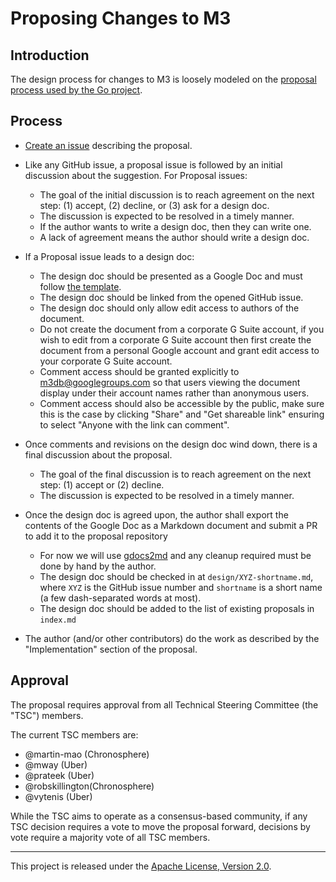 # Proposing Changes to M3

## Introduction

The design process for changes to M3 is loosely modeled on the [proposal process used by the Go project](https://github.com/golang/proposal).

## Process

- [Create an issue](https://github.com/m3db/proposal/issues/new) describing the proposal.

- Like any GitHub issue, a proposal issue is followed by an initial discussion about the suggestion. For Proposal issues:

  - The goal of the initial discussion is to reach agreement on the next step: (1) accept, (2) decline, or (3) ask for a design doc.
  - The discussion is expected to be resolved in a timely manner.
  - If the author wants to write a design doc, then they can write one.
  - A lack of agreement means the author should write a design doc.
  
- If a Proposal issue leads to a design doc:
 
  - The design doc should be presented as a Google Doc and must follow [the template](https://docs.google.com/document/d/1UwCaJKt2D8eRtQtmjGfljsDHBU4FBHt95h4BzIlft5g/edit#heading=h.apjxh9h6zbke).
  - The design doc should be linked from the opened GitHub issue.
  - The design doc should only allow edit access to authors of the document.
  - Do not create the document from a corporate G Suite account, if you wish to edit from a corporate G Suite account then first create the document from a personal Google account and grant edit access to your corporate G Suite account.
  - Comment access should be granted explicitly to [m3db@googlegroups.com](mailto:m3db@googlegroups.com) so that users viewing the document display under their account names rather than anonymous users.
  - Comment access should also be accessible by the public, make sure this is the case by clicking "Share" and "Get shareable link" ensuring to select "Anyone with the link can comment".
  

- Once comments and revisions on the design doc wind down, there is a final discussion about the proposal.
 
  - The goal of the final discussion is to reach agreement on the next step: (1) accept or (2) decline.
  - The discussion is expected to be resolved in a timely manner.
 
- Once the design doc is agreed upon, the author shall export the contents of the Google Doc as a Markdown document and submit a PR to add it to the proposal repository

  - For now we will use [gdocs2md](https://github.com/mangini/gdocs2md) and any cleanup required must be done by hand by the author.
  - The design doc should be checked in at `design/XYZ-shortname.md`, where `XYZ` is the GitHub issue number and `shortname` is a short name (a few dash-separated words at most).
  - The design doc should be added to the list of existing proposals in `index.md`

- The author (and/or other contributors) do the work as described by the "Implementation" section of the proposal.

## Approval 

The proposal requires approval from all Technical Steering Committee (the "TSC") members.

The current TSC members are:
- @martin-mao (Chronosphere)
- @mway (Uber)
- @prateek (Uber)
- @robskillington(Chronosphere)
- @vytenis (Uber)


While the TSC aims to operate as a consensus-based community, if any TSC decision requires a vote to move the proposal forward, decisions by vote require a majority vote of all TSC members. 
<hr>

This project is released under the [Apache License, Version 2.0](LICENSE).
